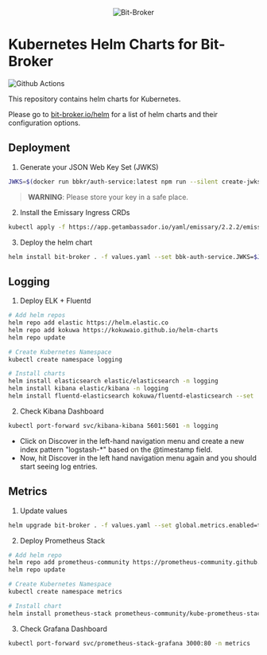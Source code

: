 <p align="center">
  <img alt="Bit-Broker" src="https://avatars.githubusercontent.com/u/80974981?s=200&u=7e396d371614d3a9ce7fc1f7fe4515e255374760&v=4" />
</p>

# Kubernetes Helm Charts for Bit-Broker

![Github Actions](https://github.com/bit-broker/auth-service/actions/workflows/docker-image.yml/badge.svg)

This repository contains helm charts for Kubernetes.

Please go to [bit-broker.io/helm](https://bit-broker.io/helm/) for a list of helm charts and their configuration options.

## Deployment

1. Generate your JSON Web Key Set (JWKS)

```sh
JWKS=$(docker run bbkr/auth-service:latest npm run --silent create-jwks)
```

> **WARNING**: Please store your key in a safe place.

2. Install the Emissary Ingress CRDs

```sh
kubectl apply -f https://app.getambassador.io/yaml/emissary/2.2.2/emissary-crds.yaml
```

3. Deploy the helm chart

```sh
helm install bit-broker . -f values.yaml --set bbk-auth-service.JWKS=$JWKS -n bbk
```

## Logging

1. Deploy ELK + Fluentd

```sh
# Add helm repos
helm repo add elastic https://helm.elastic.co
helm repo add kokuwa https://kokuwaio.github.io/helm-charts
helm repo update

# Create Kubernetes Namespace
kubectl create namespace logging

# Install charts
helm install elasticsearch elastic/elasticsearch -n logging
helm install kibana elastic/kibana -n logging
helm install fluentd-elasticsearch kokuwa/fluentd-elasticsearch --set 'elasticsearch.hosts=elasticsearch-master:9200' -n logging
```

2. Check Kibana Dashboard

```sh
kubectl port-forward svc/kibana-kibana 5601:5601 -n logging
```

<ul>
<li>Click on Discover in the left-hand navigation menu and create a new index pattern "logstash-*" based on the @timestamp field.</li>
<li>Now, hit Discover in the left hand navigation menu again and you should start seeing log entries.</li>
</ul>

## Metrics

1. Update values

```sh
helm upgrade bit-broker . -f values.yaml --set global.metrics.enabled=true --set bbk-emissary-ingress.metrics.serviceMonitor.enabled=true -n bbk
```

2. Deploy Prometheus Stack

```sh
# Add helm repo
helm repo add prometheus-community https://prometheus-community.github.io/helm-charts
helm repo update

# Create Kubernetes Namespace
kubectl create namespace metrics

# Install chart
helm install prometheus-stack prometheus-community/kube-prometheus-stack --set prometheus.prometheusSpec.serviceMonitorSelectorNilUsesHelmValues=false -n metrics
```

3. Check Grafana Dashboard

```sh
kubectl port-forward svc/prometheus-stack-grafana 3000:80 -n metrics
```
